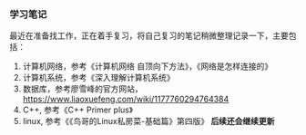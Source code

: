 ### 学习笔记
最近在准备找工作，正在着手复习，将自己复习的笔记稍微整理记录一下，主要包括：
1. 计算机网络，参考《计算机网络 自顶向下方法》，《网络是怎样连接的》
2. 计算机系统，参考《深入理解计算机系统》
3. 数据库，参考廖雪峰的官方网站，https://www.liaoxuefeng.com/wiki/1177760294764384
4. C++, 参考《C++ Primer plus》 
5. linux, 参考《《鸟哥的Linux私房菜-基础篇》第四版》
**后续还会继续更新**
